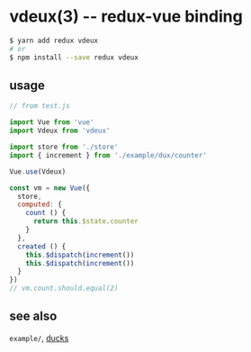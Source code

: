 vdeux(3) -- redux-vue binding
=============================

```sh
$ yarn add redux vdeux
# or
$ npm install --save redux vdeux
```

## usage

```js
// from test.js

import Vue from 'vue'
import Vdeux from 'vdeux'

import store from './store'
import { increment } from './example/dux/counter'

Vue.use(Vdeux)

const vm = new Vue({
  store,
  computed: {
    count () {
      return this.$state.counter
    }
  },
  created () {
    this.$dispatch(increment())
    this.$dispatch(increment())
  }
})
// vm.count.should.equal(2)
```

## see also

`example/`, [ducks]

[ducks]: https://gitlab.com/citygro/ducks-modular-redux
